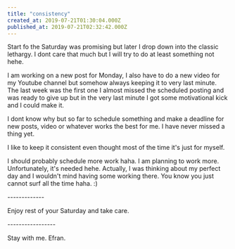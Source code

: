 ```yaml
---
title: "consistency"
created_at: 2019-07-21T01:30:04.000Z
published_at: 2019-07-21T02:32:42.000Z
---
```

Start fo the Saturday was promising but later I drop down into the classic lethargy. I dont care that much but I will try to do at least something not hehe.

I am working on a new post for Monday, I also have to do a new video for my Youtube channel but somehow always keeping it to very last minute. The last week was the first one I almost missed the scheduled posting and was ready to give up but in the very last minute I got some motivational kick and I could make it.

I dont know why but so far to schedule something and make a deadline for new posts, video or whatever works the best for me. I have never missed a thing yet.

I like to keep it consistent even thought most of the time it's just for myself.

I should probably schedule more work haha. I am planning to work more. Unfortunately, it's needed hehe. Actually, I was thinking about my perfect day and I wouldn't mind having some working there. You know you just cannot surf all the time haha. :)

\-------------

Enjoy rest of your Saturday and take care.

\-----------------

Stay with me. Efran.
